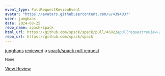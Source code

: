 ```yaml
---
event_type: PullRequestReviewEvent
avatar: "https://avatars.githubusercontent.com/u/439483?"
user: junghans
date: 2024-08-25
repo_name: spack/spack
html_url: https://github.com/spack/spack/pull/46022#pullrequestreview-2259341166
repo_url: https://github.com/spack/spack
---
```


<a href='https://github.com/junghans' target='_blank'>junghans</a> <a href='https://github.com/spack/spack/pull/46022#pullrequestreview-2259341166' target='_blank'>reviewed</a> a <a href='https://github.com/spack/spack/pull/46022' target='_blank'>spack/spack pull request</a>

<small>None</small>

<a href='https://github.com/spack/spack/pull/46022#pullrequestreview-2259341166' target='_blank'>View Review</a>